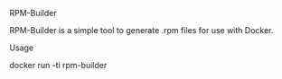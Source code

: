 RPM-Builder

RPM-Builder is a simple tool to generate .rpm files for use with Docker.

Usage

docker run -ti rpm-builder
